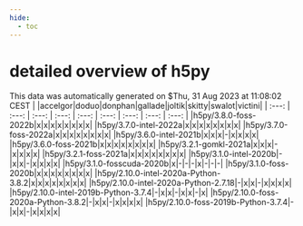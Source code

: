 ```yaml
---
hide:
  - toc
---
```


detailed overview of h5py
=========================


This data was automatically generated on $Thu, 31 Aug 2023 at 11:08:02 CEST
| |accelgor|doduo|donphan|gallade|joltik|skitty|swalot|victini|
| :---: | :---: | :---: | :---: | :---: | :---: | :---: | :---: | :---: |
|h5py/3.8.0-foss-2022b|x|x|x|x|x|x|x|x|
|h5py/3.7.0-intel-2022a|x|x|x|x|x|x|x|x|
|h5py/3.7.0-foss-2022a|x|x|x|x|x|x|x|x|
|h5py/3.6.0-intel-2021b|x|x|x|-|x|x|x|x|
|h5py/3.6.0-foss-2021b|x|x|x|x|x|x|x|x|
|h5py/3.2.1-gomkl-2021a|x|x|x|-|x|x|x|x|
|h5py/3.2.1-foss-2021a|x|x|x|x|x|x|x|x|
|h5py/3.1.0-intel-2020b|-|x|x|-|x|x|x|x|
|h5py/3.1.0-fosscuda-2020b|x|-|-|-|x|-|-|-|
|h5py/3.1.0-foss-2020b|x|x|x|x|x|x|x|x|
|h5py/2.10.0-intel-2020a-Python-3.8.2|x|x|x|x|x|x|x|x|
|h5py/2.10.0-intel-2020a-Python-2.7.18|-|x|x|-|x|x|x|x|
|h5py/2.10.0-intel-2019b-Python-3.7.4|-|x|x|-|x|x|-|x|
|h5py/2.10.0-foss-2020a-Python-3.8.2|-|x|x|-|x|x|x|x|
|h5py/2.10.0-foss-2019b-Python-3.7.4|-|x|x|-|x|x|x|x|
